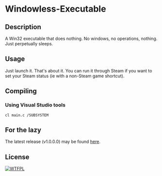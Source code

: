 # Windowless-Executable

## Description

A Win32 executable that does nothing. No windows, no operations, nothing. Just perpetually sleeps.

## Usage

Just launch it. That's about it. You can run it through Steam if you want to set your Steam status (ie with a non-Steam game shortcut).

## Compiling

### Using Visual Studio tools

```
cl main.c /SUBSYSTEM
```

## For the lazy

The latest release (v1.0.0.0) may be found [here](https://github.com/BytewaveMLP/Windowless-Executable/releases/download/v1.0.0.0/Windowless-Executable-v1.0.0.0.exe).

## License

[![WTFPL](http://www.wtfpl.net/wp-content/uploads/2012/12/wtfpl-badge-1.png)](http://www.wtfpl.net/)
